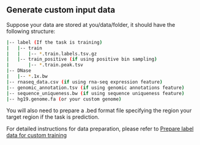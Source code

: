 ## Generate custom input data 

Suppose your data are stored at you/data/folder, it should have the following structure:

```bash
|-- label (If the task is training)
|   |-- train
|   |   |-- *.train.labels.tsv.gz
|   |-- train_positive (if using positive bin sampling)
|       |-- *.train.peak.tsv
|-- DNase
|   |-- *.1x.bw
|-- rnaseq_data.csv (if using rna-seq expression feature)
|-- genomic_annotation.tsv (if using genomic annotations feature)
|-- sequence_uniqueness.bw (if using sequence uniqueness feature)
|-- hg19.genome.fa (or your custom genome)
```

You will also need to prepare a .bed format file specifying the region your target region if the task is prediction.

For detailed instructions for data preparation, please refer to [Prepare label data for custom training](../README.md#Prepare-your-input-data-for-prediction)